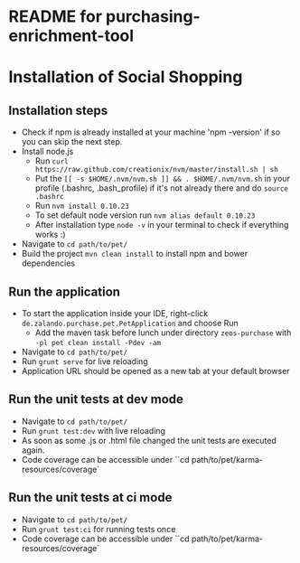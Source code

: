 README for purchasing-enrichment-tool
==========================

# Installation of Social Shopping

## Installation steps

* Check if npm is already installed at your machine 'npm -version' if so you can skip the next step.
* Install node.js
    * Run `curl https://raw.github.com/creationix/nvm/master/install.sh | sh`
    * Put the `[[ -s $HOME/.nvm/nvm.sh ]] && . $HOME/.nvm/nvm.sh` in your profile (.bashrc, .bash_profile) if it's not already there and do `source .bashrc`
    * Run `nvm install 0.10.23`
    * To set default node version run `nvm alias default 0.10.23`
    * After installation type `node -v` in your terminal to check if everything works :)
* Navigate to `cd path/to/pet/`
* Build the project `mvn clean install` to install npm and bower dependencies


## Run the application

* To start the application inside your IDE, right-click `de.zalando.purchase.pet.PetApplication` and choose Run
    * Add the maven task before lunch under directory `zeos-purchase` with  `-pl pet clean install -Pdev -am`
* Navigate to `cd path/to/pet/`
* Run `grunt serve` for live reloading
* Application URL should be opened as a new tab at your default browser

## Run the unit tests at dev mode
* Navigate to `cd path/to/pet/`
* Run `grunt test:dev` with live reloading
* As soon as some .js or .html file changed the unit tests are executed again.
* Code coverage can be accessible under ``cd path/to/pet/karma-resources/coverage`

## Run the unit tests at ci mode
* Navigate to `cd path/to/pet/`
* Run `grunt test:ci` for running tests once
* Code coverage can be accessible under ``cd path/to/pet/karma-resources/coverage`
